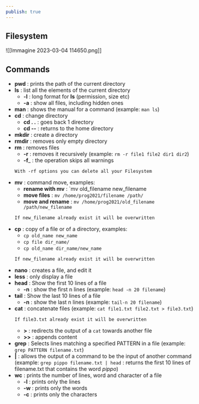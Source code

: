 ```yaml
---
publish: true
---
```

## Filesystem

![[Immagine 2023-03-04 114650.png]]

## Commands

+ __pwd__ : prints the path of the current directory
+ __ls__ : list all the elements of the current directory
	+ __-l__ : long format for __ls__ (permission, size etc)
	+ __-a__ : show all files, including hidden ones
+ __man__ : shows the manual for a command (example: `man ls`)
+ __cd__ : change directory
	+ __cd . .__  : goes back 1 directory
	+ __cd --__  : returns to the home directory
+ __mkdir__ : create a directory
+ __rmdir__ : removes only empty directory
+ __rm__ : removes files
	+ __-r__ : removes it recursively (example: `rm -r file1 file2 dir1 dir2`)
	+ __-f___ : the operation skips all warnings
	```ad-danger
	With -rf options you can delete all your Filesystem
	```
+ __mv__ : command move, examples:
	+ __rename with mv__ : `mv old_filename new_filename
	+ __move files__ : `mv /home/prog2021/filename /path/`
	+ __move and rename__ : `mv /home/prog2021/old_filename /path/new_filename` 
	```ad-danger
	If new_filename already exist it will be overwritten
	```
+ __cp__ : copy of a file or of a directory, examples:
	+ `cp old_name new_name`
	+ `cp file dir_name/`
	+ `cp old_name dir_name/new_name`  
	```ad-danger
	If new_filename already exist it will be overwritten
	```
+ __nano__ : creates a file, and edit it
+ __less__ : only display a file
+ __head__ : Show the first 10 lines of a file
	+ __-n__ : show the first n lines (example: `head -n 20 filename`)
+ __tail__ : Show the last 10 lines of a file
	+ __-n__ : show the last n lines (example: `tail-n 20 filename`)
+ __cat__ : concatenate files (example: `cat file1.txt file2.txt > file3.txt`)
	```ad-danger
	If file3.txt already exist it will be overwritten
	```
	+ __>__ : redirects the output of a `cat` towards another file 
	+ __>>__ : appends content
+ __grep__ : Selects lines matching a specified PATTERN in a file (example: `grep PATTERN filename.txt`)
+ __|__ : allows the output of a command to be the input of another command (example: `grep pippo filename.txt | head` : returns the first 10 lines of filename.txt that contains the word _pippo_)
+ __wc__ : prints the number of lines, word and character of a file
	+ __-l__ : prints only the lines
	+ __-w__ : prints only the words
	+ __-c__ : prints only the characters